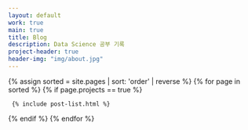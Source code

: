 ```yaml
---
layout: default
work: true
main: true
title: Blog
description: Data Science 공부 기록
project-header: true
header-img: "img/about.jpg"
---
```


<div class="catalogue">
{% assign sorted = site.pages | sort: 'order' | reverse %}
{% for page in sorted %}
{% if page.projects == true %}

     {% include post-list.html %}

{% endif %}
{% endfor %}
</div>


